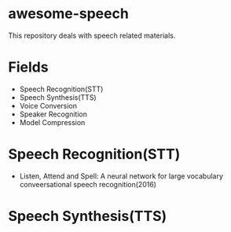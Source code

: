# awesome-speech
This repository deals with speech related materials. 

# Fields
- Speech Recognition(STT)
- Speech Synthesis(TTS)
- Voice Conversion
- Speaker Recognition
- Model Compression

# Speech Recognition(STT)
- Listen, Attend and Spell: A neural network for large vocabulary conveersational speech recognition(2016)

# Speech Synthesis(TTS)
